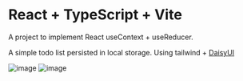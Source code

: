 # React + TypeScript + Vite

A project to implement React useContext + useReducer.

A simple todo list persisted in local storage.
Using tailwind + [DaisyUI](https://github.com/saadeghi/daisyui)

![image](https://github.com/diazmartinx/simple-react-todo-list/assets/69984284/716387b9-722d-4f1e-8177-3cd649c32f62)
![image](https://github.com/diazmartinx/simple-react-todo-list/assets/69984284/a6841873-2cd9-4239-bf3a-2f77a66daedf)
